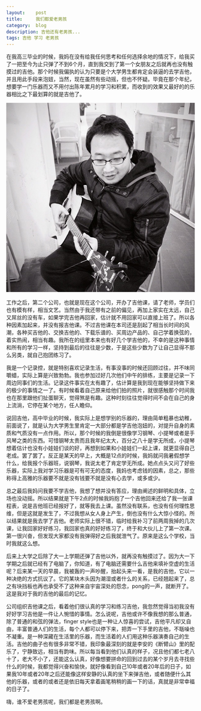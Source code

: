 ```yaml
---
layout:    post
title:     我们都爱老男孩
category:  blog
description: 吉他还有老男孩...
tags: 吉他 学习 老男孩
---
```

在我高三毕业的时候，我妈在没有给我任何思考和任何选择余地的情况下，给我买了一把至今为止只弹了不到6个月，直到我交到了第一个女朋友之后就再也没有触摸过的吉他。那个时候我偏执的认为只要是个大学男生都肯定会装逼的去学吉他，并且用此手段来泡妞，当然，现在虽然有些动摇，但也不怀疑。毕竟在那个年纪，想要学一门乐器而又不用付出陈年累月的学习和积累，而收到的效果又最好的的乐器相比之下最划算的就是吉他了。

![midashi](/images/2012/mizong.jpg)

工作之后，第二个公司，也就是现在这个公司，开办了吉他课，请了老师，学员们也有模有样，相当文艺。当然由于我还带有之前的偏见，再加上家实在太远，自己又屌丝的没有车，如果学完吉他再回家，估计就不用回家可以直接上班了。所以各种因素加起来，并没有报吉他课。不过吉他课在本司还是刮起了相当长时间的风潮，各种买吉他的、交换吉他的、下载乐谱的、买周边产品的、自己学着换弦的，着实热闹，相当有趣。我所在的组里本来也有好几个学吉他的，不幸的是这种事情和所有的学习一样，坚持到最后的往往是少数，于是这些少数为了让自己显得不那么另类，就自己抱团练习了。

我是一个记录控，就是特别喜欢记录生活，有事没事的时候还回顾过往，并不味同嚼蜡，实际上算是兴致勃勃。我也参加过好几次他们中午的排练，主要是记录一下周边同事们的生活。记录这件事实在太有趣了，估计算是我到现在能够坚持做下来的极少的事情之一了。有时候看着自己原来给他们拍的照片，就很感触那个时间我也在那里跟他们扯蛋聊天，觉得煞是有趣。这种时刻往往觉得时间不会在自己的身上流淌，它停在某个地方，任人瞻仰。

说回吉他，高中毕业的时候，我实际上是想学别的乐器的，理由简单粗暴也幼稚，前面说了，就是认为大学男生里肯定一大部分都是学吉他泡妞的，对提升自身的素质和气质没有一点作用。所以，那个时候的我倒是很像学习钢琴、小提琴或者是手风琴之类的东西。可惜钢琴太贵而且我年纪太大，百分之八十是学无所成，小提琴想着估计也没有小娃娃们谈的好，再想到如果和小娃娃们一起上课，就更显得自己老成。罢了罢了。反正是某天的早上，大概是12点的时候，我妈就问我暑假想学什么，给我报个乐器班，说钢琴，我说太老了肯定学无所成。她点点头又问了好些乐器，实际上我对学习乐器是可有可无的态度，我妈也考虑钱的因素，总之，那些称得上高雅的乐器要不就是没有钱要不就是没有心去学，或多或少。

总之最后我妈问我要不学吉他，我想了想并没有答应，理由阐述的鲜明和具体，立场也没动摇。所以结果就是下午2点的时候我妈抱了一个吉他回来还给了我一张课程表，说是吉他班已经报好了，就等我去上课。虽然没有联系，也没有任何理性思维，但是这就是发生了，不过我想从女人身上产生，倒也没有什么大惊小怪的。所以结果就是我去学了吉他。老师实际上很不错，临时给我补习了前两周我掉的几次课，让我回家好好练习，我回家也真的好好练习了，终于和大伙儿上了第一次课。第一很兴奋，但发现大家都没有我弹得好之后我就泄气了。原来是这么个学校，当时我就这么想。

后来上大学之后除了大一上学期还弹了吉他以外，就再没有触摸过了。因为大一下学期之后就已经有了电脑了，你知道，有了电脑还需要什么吉他来填补空虚的生活呢？后来某一天的早晨，我被轰的一声吵醒，抬起头来一看，是我的吉他，它以一种决绝的方式抗议了。它的某块木头因为潮湿或者什么的关系，已经翘起来了，总之有块挡板也再也承受不了这种来自宇宙深处的怨念，pong的一声，就断开了。这是我对于我的吉他的最后的记忆。

公司组织吉他课之后，看着他们很认真的学习和练习吉他，我忽然觉得当初我没有好好学习吉他是一件让人惋惜的事情。怎么说呢，吉他或许不像我想的那么普通，除了普通的和弦的弹法，finger style也是一种让人惊喜的尝试，吉他平凡却又自由，丰富普通人们的生活，每个人都可以停下来，把弄一下手里的吉他，不聒噪也不凝重。是一种深藏在生活里的乐器，而生活着的人们用这种乐器演奏自己的生活。吉他的曲子也有很多非常不错，我印象最深刻的就是李安的《断臂山》里的配乐了，宁静致远，相当有韵味。所以每当看到他们认真的样子，况且他们都七老八十了，老大不小了，还能这么认真，好像想要拼命的回到过去的某个岁月去寻找些什么的时候，我都觉得兴奋和愉快，就好像看到自己10年或者20年后的日子，如果我10年或者20年之后还能像这样安静的认真的坐下来弹吉他，或者随便什么其他的乐器，或者的或者还是依旧每天拿着画笔稍稍的画一下的话，真就是非常幸福的日子了。

嗨，谁不爱老男孩呢，我们都是老男孩啊。